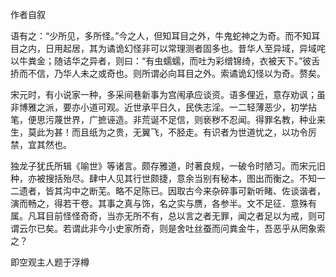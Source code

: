 作者自叙

语有之：“少所见，多所怪。”今之人，但知耳目之外，牛鬼蛇神之为奇。而不知耳目之内，日用起居，其为谲诡幻怪非可以常理测者固多也。昔华人至异域，异域咤以牛粪金；随诘华之异者，则曰：“有虫蠕蠕，而吐为彩缯锦绮，衣被天下。”彼舌挢而不信，乃华人未之或奇也。则所谓必向耳目之外。索谲诡幻怪以为奇。赘矣。

宋元时，有小说家一种，多采间巷新事为宫闱承应谈资。语多俚近，意存劝讽；虽非博雅之派，要亦小道可观。近世承平日久，民佚志淫。一二轻薄恶少，初学拈笔，便思污蔑世界，广摭诬造。非荒诞不足信，则亵秽不忍闻。得罪名教，种业来生，莫此为甚！而且纸为之贵，无翼飞，不胫走。有识者为世道忧之，以功令厉禁，宜其然也。

独龙子犹氏所辑《喻世》等诸言。颇存雅道，时著良规，一破令时陋习。而宋元旧种，亦被搜括殆尽。肆中人见其行世颇捷，意余当别有秘本，图出而衡之。不知一二遗者，皆其沟中之断芜。略不足陈已。因取古今来杂碎事可新听睹、佐谈谐者，演而畅之，得若干卷。其事之真与饰，名之实与赝，各参半。文不足征．意殊有属。凡耳目前怪怪奇奇，当亦无所不有，总以言之者无罪，闻之者足以为戒，则可谓云尔已矣。若谓此非今小史家所奇，则是舍吐丝蚕而问粪金牛，吾恶乎从罔象索之？

即空观主人题于浮樽